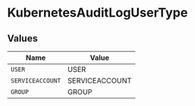 # KubernetesAuditLogUserType


## Values

| Name             | Value            |
| ---------------- | ---------------- |
| `USER`           | USER             |
| `SERVICEACCOUNT` | SERVICEACCOUNT   |
| `GROUP`          | GROUP            |